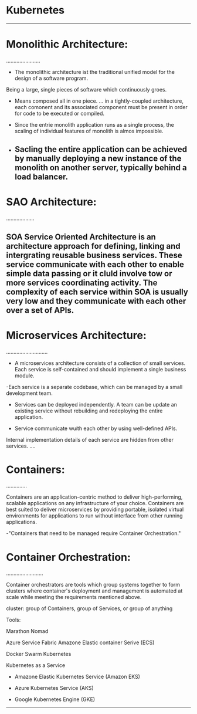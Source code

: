 # Kubernetes
------------

# Monolithic Architecture:
.......................

- The monolithic architecture ist the traditional unified model
for the design of a software program.

Being a large, single pieces of software which continuously groes.

- Means composed all in one piece. ...
in a tightly-coupled architecture, each comonent and its associated component must
be present in order for code to be executed or compiled.


- Since the entrie monolith application runs as a single process, 
the scaling of individual features of monolith is almos impossible.

- Sacling the entire application can be achieved by manually deploying a new instance of the monolith on another server, 
  typically behind a load balancer.
  -------------------------------------------
  
# SAO Architecture:
...................

SOA Service Oriented Architecture is an architecture approach for defining,
linking and intergrating reusable business services. These service communicate
with each other to enable simple data passing or it cluld involve tow or more services coordinating activity.
The complexity of each service within SOA is usually very low and they communicate with each other over a set of APIs.
--------------------------------------------------------------

# Microservices Architecture:
............................

- A microservices architecture consists of a collection of small services.
Each service is self-contained and should implement a single business module.

-Each service is a separate codebase, which can be managed by a small development team.

- Services can be deployed independently. 
A team can be update an existing service without rebuilding and redeploying the entire application.

- Service communicate wuíth each other by using well-defined APIs.

Internal implementation details of each service are hidden from other services.
 ....
 
# Containers:
..............

Containers are an application-centric method to deliver high-performing,
scalable applications on any infrastructure of your choice.
Containers are best suited to deliver microservices by providing portable, isolated virtual
environments for applications to run without interface from other running applications.

-"Containers that need to be managed require Container Orchestration."

# Container Orchestration:
.........................
  
  Container orchestrators are tools which group systems together to form clusters
  where container's deployment and management is automated at scale while meeting the requirements mentioned above.
  
  
  cluster: group of Containers, group of Services, or group of anything
  
  Tools:
  
  Marathon                                       Nomad
  
  Azure Service Fabric                         Amazone Elastic container Serive (ECS)
                                               
  Docker Swarm                                 Kubernetes
 
 Kubernetes as a Service
 
 - Amazone Elastic Kubernetes Service (Amazon EKS)                          

 - Azure Kubernetes Service (AKS)
 
 - Google Kubernetes Engine (GKE)
 -----------------------------------------------------------------------------------------------------------